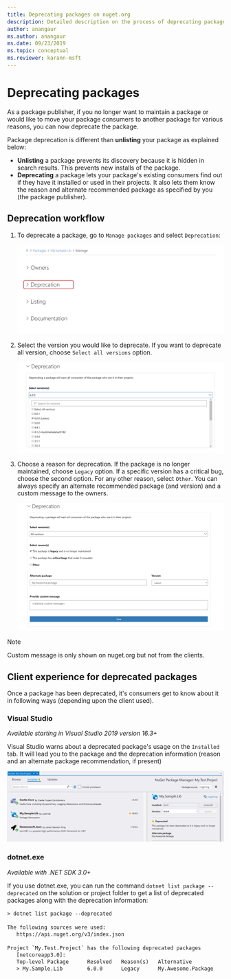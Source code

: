 ```yaml
---
title: Deprecating packages on nuget.org
description: Detailed description on the process of deprecating packages and how the clients shows this information
author: anangaur
ms.author: anangaur
ms.date: 09/23/2019
ms.topic: conceptual
ms.reviewer: karann-msft
---
```


# Deprecating packages

As a package publisher, if you no longer want to maintain a package or would like to move your package consumers to another package for various reasons, you can now deprecate the package. 

Package deprecation is different than **unlisting** your package as explained below:
* **Unlisting** a package prevents its discovery because it is hidden in search results. This prevents new installs of the package.
* **Deprecating** a package lets your package's existing consumers find out if they have it installed or used in their projects. It also lets them know the reason and alternate recommended package as specified by you (the package publisher). 

## Deprecation workflow
1. To deprecate a package, go to `Manage packages` and select `Deprecation`:

    ![Go to deprecate package option](media/deprecation-select-option.png)

2. Select the version you would like to deprecate. If you want to deprecate all version, choose `Select all versions` option.

    ![Select package versions to deprecate](media/deprecation-select-version.png)

3. Choose a reason for deprecation. If the package is no longer maintained, choose `Legacy` option. If a specific version has a critical bug, choose the second option. For any other reason, select `Other`. You can always specify an alternate recommended package (and version) and a custom message to the owners. 

    ![Select reasons alternate package recommendation and custom message](media/deprecation-save.png)

> [!Note]
> Custom message is only shown on nuget.org but not from the clients.

## Client experience for deprecated packages
Once a package has been deprecated, it's consumers get to know about it in following ways (depending upon the client used).

### Visual Studio 
*Available starting in Visual Studio 2019 version 16.3+*

Visual Studio warns about a deprecated package's usage on the `Installed` tab. It will lead you to the package and the deprecation information (reason and an alternate package recommendation, if present)

   ![Deprecated packages on Visual Studio installed tab of package manager](media/deprecation-vs.png)

### dotnet.exe
*Available with .NET SDK 3.0+*

If you use dotnet.exe, you can run the command `dotnet list package --deprecated` on the solution or project folder to get a list of deprecated packages along with the deprecation information:

```
> dotnet list package --deprecated

The following sources were used:
   https://api.nuget.org/v3/index.json

Project `My.Test.Project` has the following deprecated packages
   [netcoreapp3.0]:
   Top-level Package      Resolved   Reason(s)   Alternative
   > My.Sample.Lib        6.0.0      Legacy      My.Awesome.Package

```
